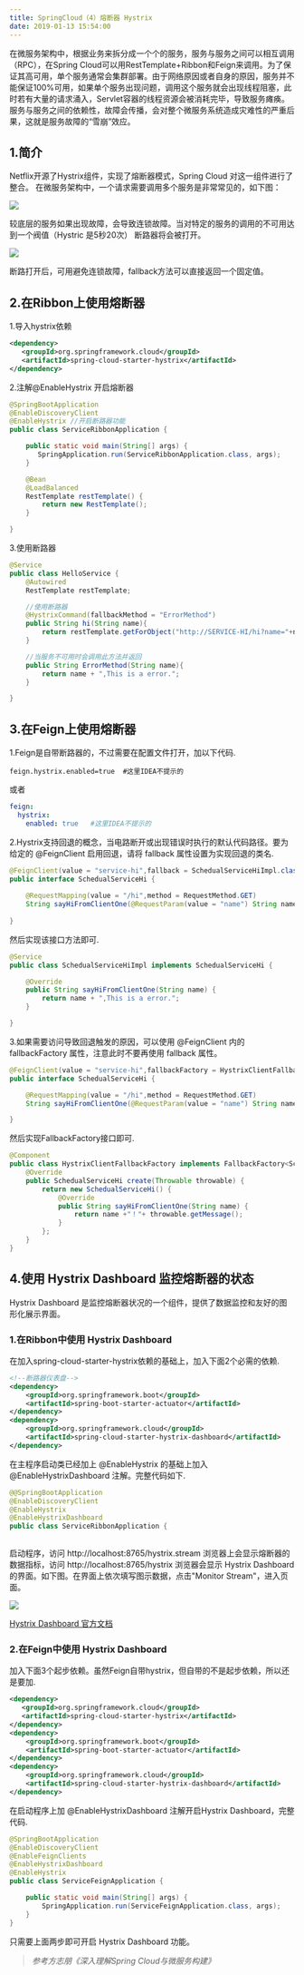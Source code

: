 ```yaml
---
title: SpringCloud（4）熔断器 Hystrix
date: 2019-01-13 15:54:00
---
```

在微服务架构中，根据业务来拆分成一个个的服务，服务与服务之间可以相互调用（RPC），在Spring Cloud可以用RestTemplate+Ribbon和Feign来调用。为了保证其高可用，单个服务通常会集群部署。由于网络原因或者自身的原因，服务并不能保证100%可用，如果单个服务出现问题，调用这个服务就会出现线程阻塞，此时若有大量的请求涌入，Servlet容器的线程资源会被消耗完毕，导致服务瘫痪。服务与服务之间的依赖性，故障会传播，会对整个微服务系统造成灾难性的严重后果，这就是服务故障的“雪崩”效应。

## 1.简介

Netflix开源了Hystrix组件，实现了熔断器模式，Spring Cloud 对这一组件进行了整合。 在微服务架构中，一个请求需要调用多个服务是非常常见的，如下图： 

![](/Users/yueshutong/Downloads/md/2019/LOCAL/20190113SpringCloud4熔断器Hystrix/1136672-20190113155321755-145172210.png)

较底层的服务如果出现故障，会导致连锁故障。当对特定的服务的调用的不可用达到一个阀值（Hystric 是5秒20次） 断路器将会被打开。 

![](/Users/yueshutong/Downloads/md/2019/LOCAL/20190113SpringCloud4熔断器Hystrix/1136672-20190113155330180-2008967766.png)


断路打开后，可用避免连锁故障，fallback方法可以直接返回一个固定值。 

## 2.在Ribbon上使用熔断器

1.导入hystrix依赖

```xml
<dependency>
   <groupId>org.springframework.cloud</groupId>
   <artifactId>spring-cloud-starter-hystrix</artifactId>
</dependency>
```

2.注解@EnableHystrix 开启熔断器

```java
@SpringBootApplication
@EnableDiscoveryClient
@EnableHystrix //开启断路器功能
public class ServiceRibbonApplication {

    public static void main(String[] args) {
       SpringApplication.run(ServiceRibbonApplication.class, args);
    }

    @Bean
    @LoadBalanced
    RestTemplate restTemplate() {
        return new RestTemplate();
    }

}
```

3.使用断路器

```java
@Service
public class HelloService {
    @Autowired
    RestTemplate restTemplate;

    //使用断路器
    @HystrixCommand(fallbackMethod = "ErrorMethod")
    public String hi(String name){
        return restTemplate.getForObject("http://SERVICE-HI/hi?name="+name,String.class);
    }

    //当服务不可用时会调用此方法并返回
    public String ErrorMethod(String name){
        return name + ",This is a error.";
    }

}
```

## 3.在Feign上使用熔断器

1.Feign是自带断路器的，不过需要在配置文件打开，加以下代码.

```properties
feign.hystrix.enabled=true	#这里IDEA不提示的
```
或者
```yaml
feign:
  hystrix:
    enabled: true	#这里IDEA不提示的
```

2.Hystrix支持回退的概念，当电路断开或出现错误时执行的默认代码路径。要为给定的 @FeignClient 启用回退，请将 fallback 属性设置为实现回退的类名.

```java
@FeignClient(value = "service-hi",fallback = SchedualServiceHiImpl.class)
public interface SchedualServiceHi {
    
    @RequestMapping(value = "/hi",method = RequestMethod.GET)
    String sayHiFromClientOne(@RequestParam(value = "name") String name);
    
}
```
然后实现该接口方法即可.
```java
@Service
public class SchedualServiceHiImpl implements SchedualServiceHi {

    @Override
    public String sayHiFromClientOne(String name) {
        return name + ",This is a error.";
    }

}
```

3.如果需要访问导致回退触发的原因，可以使用 @FeignClient 内的 fallbackFactory 属性，注意此时不要再使用 fallback 属性。

```java
@FeignClient(value = "service-hi",fallbackFactory = HystrixClientFallbackFactory.class)
public interface SchedualServiceHi {

    @RequestMapping(value = "/hi",method = RequestMethod.GET)
    String sayHiFromClientOne(@RequestParam(value = "name") String name);

}
```

然后实现FallbackFactory接口即可.

```java
@Component
public class HystrixClientFallbackFactory implements FallbackFactory<SchedualServiceHi> {
    @Override
    public SchedualServiceHi create(Throwable throwable) {
        return new SchedualServiceHi() {
            @Override
            public String sayHiFromClientOne(String name) {
                return name +"！"+ throwable.getMessage();
            }
        };
    }
}
```

## 4.使用 Hystrix Dashboard 监控熔断器的状态

Hystrix Dashboard 是监控熔断器状况的一个组件，提供了数据监控和友好的图形化展示界面。

### 1.在Ribbon中使用 Hystrix Dashboard

在加入spring-cloud-starter-hystrix依赖的基础上，加入下面2个必需的依赖.

```xml
<!--断路器仪表盘-->
<dependency>
    <groupId>org.springframework.boot</groupId>
    <artifactId>spring-boot-starter-actuator</artifactId>
</dependency>
<dependency>
    <groupId>org.springframework.cloud</groupId>
    <artifactId>spring-cloud-starter-hystrix-dashboard</artifactId>
</dependency>
```

在主程序启动类已经加上 @EnableHystrix 的基础上加入@EnableHystrixDashboard 注解。完整代码如下.

```java
@@SpringBootApplication
@EnableDiscoveryClient
@EnableHystrix
@EnableHystrixDashboard
public class ServiceRibbonApplication {
    
```
启动程序，访问 http://localhost:8765/hystrix.stream 浏览器上会显示熔断器的数据指标，访问 http://localhost:8765/hystrix 浏览器会显示 Hystrix Dashboard 的界面。如下图。在界面上依次填写图示数据，点击"Monitor Stream"，进入页面。

![](/Users/yueshutong/Downloads/md/2019/LOCAL/20190113SpringCloud4熔断器Hystrix/1136672-20190113155402105-978461618.png)


[Hystrix Dashboard 官方文档](https://github.com/Netflix/Hystrix/wiki)

### 2.在Feign中使用 Hystrix Dashboard

加入下面3个起步依赖。虽然Feign自带hystrix，但自带的不是起步依赖，所以还是要加.

```xml
<dependency>
   <groupId>org.springframework.cloud</groupId>
   <artifactId>spring-cloud-starter-hystrix</artifactId>
</dependency>
<dependency>
    <groupId>org.springframework.boot</groupId>
    <artifactId>spring-boot-starter-actuator</artifactId>
</dependency>
<dependency>
    <groupId>org.springframework.cloud</groupId>
    <artifactId>spring-cloud-starter-hystrix-dashboard</artifactId>
</dependency>
```

在启动程序上加 @EnableHystrixDashboard 注解开启Hystrix Dashboard，完整代码.

```java
@SpringBootApplication
@EnableDiscoveryClient
@EnableFeignClients
@EnableHystrixDashboard
@EnableHystrix
public class ServiceFeignApplication {

    public static void main(String[] args) {
        SpringApplication.run(ServiceFeignApplication.class, args);
    }
}
```

只需要上面两步即可开启 Hystrix Dashboard 功能。

> *参考方志朋《深入理解Spring Cloud与微服务构建》*